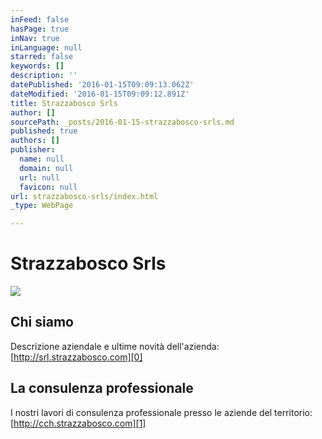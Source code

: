 ```yaml
---
inFeed: false
hasPage: true
inNav: true
inLanguage: null
starred: false
keywords: []
description: ''
datePublished: '2016-01-15T09:09:13.062Z'
dateModified: '2016-01-15T09:09:12.891Z'
title: Strazzabosco Srls
author: []
sourcePath: _posts/2016-01-15-strazzabosco-srls.md
published: true
authors: []
publisher:
  name: null
  domain: null
  url: null
  favicon: null
url: strazzabosco-srls/index.html
_type: WebPage

---
```

# Strazzabosco Srls
![](https://the-grid-user-content.s3-us-west-2.amazonaws.com/9c9f1ff7-9cde-41e3-9d8a-9667757e2588.png)

## Chi siamo

Descrizione aziendale e ultime novità dell'azienda: [http://srl.strazzabosco.com][0]

## La consulenza professionale

I nostri lavori di consulenza professionale presso le aziende del territorio: [http://cch.strazzabosco.com][1]

[0]: http://srl.strazzabosco.com/
[1]: http://cch.strazzabosco.com/